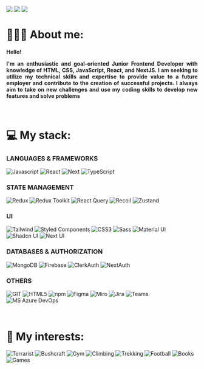 <p>
<img src="https://komarev.com/ghpvc/?username=karton92&style=for-the-badge&color=green"/>
<a href="mailto:michalaugustyn1992@gmail.com?subject=[GitHub]%20🔥%20Message%20title&body=Hello%2C%0AYour%20message%20here..."><img src="https://img.shields.io/badge/e‑mail-D14836.svg?style=for-the-badge&logo=GMail&logoColor=white"/></a>
<a href="https://www.linkedin.com/in/michalaugustyn92/"><img src="https://img.shields.io/badge/linkedin-0077B5.svg?style=for-the-badge&logo=linkedin&logoColor=white"/></a>
</p>

# 👨🏽‍💻 About me:
<h4>Hello!<br/>
 <p align="justify">I'm an enthusiastic and goal-oriented Junior Frontend
 Developer with knowledge of HTML, CSS, JavaScript, React,
 and NextJS. I am seeking to utilize my technical skills and
 expertise to provide value to a future employer and
 contribute to the creation of successful projects. I always
 aim to take on new challenges and use my coding skills to
 develop new features and solve problems</p>
</h4>
 <br>
 
# 💻 My stack:

### LANGUAGES & FRAMEWORKS
<p>
<img alt="Javascript" src="https://img.shields.io/badge/JavaScript-323330?style=for-the-badge&logo=javascript&logoColor=#F7DF1E" />
<img alt="React" src="https://img.shields.io/badge/-React-45b8d8?style=for-the-badge&logo=react&logoColor=white" />
<img alt="Next" src="https://img.shields.io/badge/next.js-000000?style=for-the-badge&logo=nextdotjs&logoColor=white" />
<img alt="TypeScript" src="https://img.shields.io/badge/TypeScript-3178C6.svg?style=for-the-badge&logo=TypeScript&logoColor=white" />
</p>

### STATE MANAGEMENT
<p>
<img alt="Redux" src="https://img.shields.io/badge/-Redux-764ABC?style=for-the-badge&logo=redux&logoColor=white" />
<img alt="Redux Toolkit" src="https://img.shields.io/badge/redux_toolkit-764ABC?style=for-the-badge&logo=redux&logoColor=white" />
<img alt="React Query" src="https://img.shields.io/badge/React%20Query-FF4154.svg?style=for-the-badge&logo=React-Query&logoColor=white"/>
<img alt="Recoil" src="https://img.shields.io/badge/Recoil-3578E5.svg?style=for-the-badge&logo=Recoil&logoColor=white" />
<img alt="Zustand" src="https://camo.githubusercontent.com/dcec5d450b322b85ea6a005907d53ab0307119492a44e9db63d0141bded9bfba/68747470733a2f2f696d672e736869656c64732e696f2f62616467652f7a757374616e642d2532333230323332612e7376673f7374796c653d666f722d7468652d6261646765266c6f676f3d7265616374266c6f676f436f6c6f723d253233363144414642" />
</p>

### UI
<p>
<img alt="Tailwind" src="https://img.shields.io/badge/Tailwind%20CSS-06B6D4.svg?style=for-the-badge&logo=Tailwind-CSS&logoColor=white"/>
<img alt="Styled Components" src="https://img.shields.io/badge/styled%20components-DB7093.svg?style=for-the-badge&logo=styled-components&logoColor=white"/>
<img alt="CSS3" src="https://img.shields.io/badge/-CSS3-1572B6?style=for-the-badge&logo=CSS3&logoColor=white"/>
<img alt="Sass" src="https://img.shields.io/badge/-Sass-CC6699?style=for-the-badge&logo=sass&logoColor=white" />
<img alt="Material UI" src="https://img.shields.io/badge/Material%20UI-007FFF?style=for-the-badge&logo=mui&logoColor=white"/>
<img alt="Shadcn UI" src="https://img.shields.io/badge/shadcn%20ui-000000.svg?style=for-the-badge&logo=shadcn/ui&logoColor=white"/>
<img alt="Next UI" src="https://img.shields.io/badge/Next%20UI-000000.svg?style=for-the-badge&logo=NextUI&logoColor=white"/>
</p>

### DATABASES & AUTHORIZATION
<p>
<img alt="MongoDB" src="https://img.shields.io/badge/MongoDB-47A248.svg?style=for-the-badge&logo=MongoDB&logoColor=white"/>
<img alt="Firebase" src="https://img.shields.io/badge/Firebase-FFCA28.svg?style=for-the-badge&logo=Firebase&logoColor=black"/>
<img alt="ClerkAuth" src="https://img.shields.io/badge/Clerk-6C47FF.svg?style=for-the-badge&logo=Clerk&logoColor=white"/>
<img alt="NextAuth" src="https://img.shields.io/badge/Next%20Auth-black?style=for-the-badge&logo=next.js&logoColor=white"/>
</p>

### OTHERS
<p>
<img alt="GIT" src="https://img.shields.io/badge/-Git-F05032?style=for-the-badge&logo=git&logoColor=white" />
<img alt="HTML5" src="https://img.shields.io/badge/-HTML5-E34F26?style=for-the-badge&logo=html5&logoColor=white" />
<img alt="npm" src="https://img.shields.io/badge/-NPM-CB3837?style=for-the-badge&logo=npm&logoColor=white" />
<img alt="Figma" src="https://img.shields.io/badge/Figma-F24E1E.svg?style=for-the-badge&logo=Figma&logoColor=white"/>
<img alt="Miro" src="https://img.shields.io/badge/Miro-050038.svg?style=for-the-badge&logo=Miro&logoColor=white"/>
<img alt="Jira" src="https://img.shields.io/badge/Jira-0052CC.svg?style=for-the-badge&logo=Jira&logoColor=white"/>
<img alt="Teams" src="https://img.shields.io/badge/Microsoft%20Teams-6264A7.svg?style=for-the-badge&logo=Microsoft-Teams&logoColor=white"/>
<img alt="MS Azure DevOps" src="https://img.shields.io/badge/Azure%20DevOps-0078D7.svg?style=for-the-badge&logo=Azure-DevOps&logoColor=white"/>
<img alt="" src=""/>
</p>
   <br>
   
# 🎲 My interests:
<p>
<img alt="Terrarist" src="https://img.shields.io/badge/-Terrarist-brightgreen?style=for-the-badge" />
<img alt="Bushcraft" src="https://img.shields.io/badge/-Bushcraft-90a955?style=for-the-badge" />
<img alt="Gym" src="https://img.shields.io/badge/-Gym-lightgrey?style=for-the-badge" />
<img alt="Climbing" src="https://img.shields.io/badge/-Climbing-9cf?style=for-the-badge" />
<img alt="Trekking" src="https://img.shields.io/badge/-Trekking-9e643c?style=for-the-badge" />
<img alt="Football" src="https://img.shields.io/badge/-Football-86deb7?style=for-the-badge" />
<img alt="Books" src="https://img.shields.io/badge/-Books-5bc0eb?style=for-the-badge" />
<img alt="Games" src="https://img.shields.io/badge/-Games-d34e24?style=for-the-badge" />
</p>
